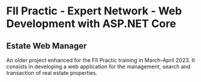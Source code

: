 # FII Practic - Expert Network - Web Development with ASP.NET Core
## Estate Web Manager

An older project enhanced for the FII Practic training in March-April 2023.
It consists in developing a web application for the management,
 search and transaction of real estate properties.